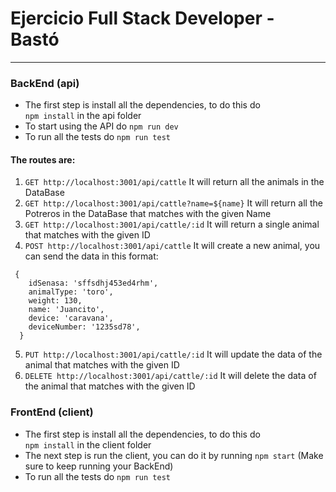 # Ejercicio Full Stack Developer - Bastó
---

### BackEnd (api)

- The first step is install all the dependencies, to do this do\
`npm install` in the api folder
- To start using the API do `npm run dev`
- To run all the tests do `npm run test`


#### The routes are:
1. `GET http://localhost:3001/api/cattle` It will return all the animals in the DataBase
2. `GET http://localhost:3001/api/cattle?name=${name}` It will return all the Potreros in the DataBase that matches with the given Name
3. `GET http://localhost:3001/api/cattle/:id` It will return a single animal that matches with the given ID
4. `POST http://localhost:3001/api/cattle` It will create a new animal, you can send the data in this format: 
```
 {
    idSenasa: 'sffsdhj453ed4rhm',
    animalType: 'toro',
    weight: 130,
    name: 'Juancito',
    device: 'caravana',
    deviceNumber: '1235sd78',
  }
```
5. `PUT http://localhost:3001/api/cattle/:id` It will update the data of the animal that matches with the given ID
6. `DELETE http://localhost:3001/api/cattle/:id` It will delete the data of the animal that matches with the given ID



### FrontEnd (client)

- The first step is install all the dependencies, to do this do\
`npm install` in the client folder
- The next step is run the client, you can do it by running `npm start`  (Make sure to keep running your BackEnd)
- To run all the tests do `npm run test`
